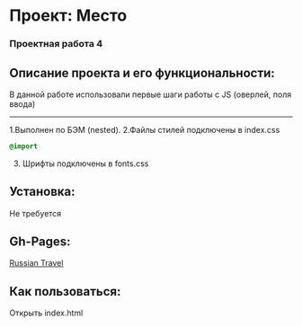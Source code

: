 # Проект: Место

### Проектная работа 4

## Описание проекта и его функциональности:
В данной работе использовали первые шаги работы с JS (оверлей, поля ввода)

----------------------------------------------------------------
1.Выполнен по БЭМ (nested).
2.Файлы стилей подключены в index.css
```css
@import
```
3. Шрифты подключены в fonts.css


## Установка:

Не требуется


## Gh-Pages:

[Russian Travel](https://mrphysix.github.io/esto/ "Кликни")


## Как пользоваться:

Открыть index.html



